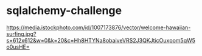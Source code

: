 # sqlalchemy-challenge
https://media.istockphoto.com/id/1007173876/vector/welcome-hawaiian-surfing.jpg?s=612x612&w=0&k=20&c=Hh8HTYNa8obaiveVRS2J3QKJticOuxpom5qW5o0usHE=
